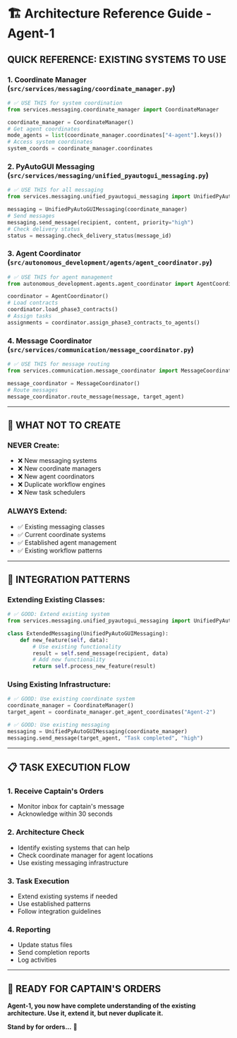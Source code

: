 # 🏗️ Architecture Reference Guide - Agent-1

## **QUICK REFERENCE: EXISTING SYSTEMS TO USE**

### **1. Coordinate Manager** (`src/services/messaging/coordinate_manager.py`)
```python
# ✅ USE THIS for system coordination
from services.messaging.coordinate_manager import CoordinateManager

coordinate_manager = CoordinateManager()
# Get agent coordinates
mode_agents = list(coordinate_manager.coordinates["4-agent"].keys())
# Access system coordinates
system_coords = coordinate_manager.coordinates
```

### **2. PyAutoGUI Messaging** (`src/services/messaging/unified_pyautogui_messaging.py`)
```python
# ✅ USE THIS for all messaging
from services.messaging.unified_pyautogui_messaging import UnifiedPyAutoGUIMessaging

messaging = UnifiedPyAutoGUIMessaging(coordinate_manager)
# Send messages
messaging.send_message(recipient, content, priority="high")
# Check delivery status
status = messaging.check_delivery_status(message_id)
```

### **3. Agent Coordinator** (`src/autonomous_development/agents/agent_coordinator.py`)
```python
# ✅ USE THIS for agent management
from autonomous_development.agents.agent_coordinator import AgentCoordinator

coordinator = AgentCoordinator()
# Load contracts
coordinator.load_phase3_contracts()
# Assign tasks
assignments = coordinator.assign_phase3_contracts_to_agents()
```

### **4. Message Coordinator** (`src/services/communication/message_coordinator.py`)
```python
# ✅ USE THIS for message routing
from services.communication.message_coordinator import MessageCoordinator

message_coordinator = MessageCoordinator()
# Route messages
message_coordinator.route_message(message, target_agent)
```

---

## **🚫 WHAT NOT TO CREATE**

### **NEVER Create:**
- ❌ New messaging systems
- ❌ New coordinate managers
- ❌ New agent coordinators
- ❌ Duplicate workflow engines
- ❌ New task schedulers

### **ALWAYS Extend:**
- ✅ Existing messaging classes
- ✅ Current coordinate systems
- ✅ Established agent management
- ✅ Existing workflow patterns

---

## **🔧 INTEGRATION PATTERNS**

### **Extending Existing Classes:**
```python
# ✅ GOOD: Extend existing system
from services.messaging.unified_pyautogui_messaging import UnifiedPyAutoGUIMessaging

class ExtendedMessaging(UnifiedPyAutoGUIMessaging):
    def new_feature(self, data):
        # Use existing functionality
        result = self.send_message(recipient, data)
        # Add new functionality
        return self.process_new_feature(result)
```

### **Using Existing Infrastructure:**
```python
# ✅ GOOD: Use existing coordinate system
coordinate_manager = CoordinateManager()
target_agent = coordinate_manager.get_agent_coordinates("Agent-2")

# ✅ GOOD: Use existing messaging
messaging = UnifiedPyAutoGUIMessaging(coordinate_manager)
messaging.send_message(target_agent, "Task completed", "high")
```

---

## **📋 TASK EXECUTION FLOW**

### **1. Receive Captain's Orders**
- Monitor inbox for captain's message
- Acknowledge within 30 seconds

### **2. Architecture Check**
- Identify existing systems that can help
- Check coordinate manager for agent locations
- Use existing messaging infrastructure

### **3. Task Execution**
- Extend existing systems if needed
- Use established patterns
- Follow integration guidelines

### **4. Reporting**
- Update status files
- Send completion reports
- Log activities

---

## **🎯 READY FOR CAPTAIN'S ORDERS**

**Agent-1, you now have complete understanding of the existing architecture. Use it, extend it, but never duplicate it.**

**Stand by for orders...** 🚀

